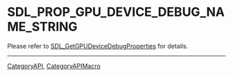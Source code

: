# SDL_PROP_GPU_DEVICE_DEBUG_NAME_STRING

Please refer to [SDL_GetGPUDeviceDebugProperties](SDL_GetGPUDeviceDebugProperties) for details.

----
[CategoryAPI](CategoryAPI), [CategoryAPIMacro](CategoryAPIMacro)

